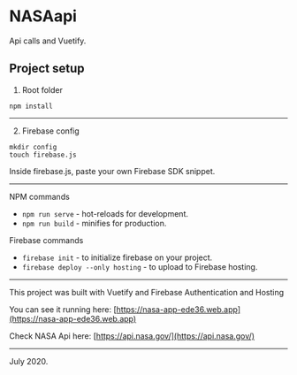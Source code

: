 # NASAapi
Api calls and Vuetify.


## Project setup

1. Root folder
```
npm install
```
---

2. Firebase config

```
mkdir config
touch firebase.js
```
Inside firebase.js, paste your own Firebase SDK snippet.

---
NPM commands

* `npm run serve` - hot-reloads for development.
* `npm run build` - minifies for production.

Firebase commands

* `firebase init` - to initialize firebase on your project.
* `firebase deploy --only hosting` - to upload to Firebase hosting.

---

This project was built with Vuetify and Firebase Authentication and Hosting
 
You can see it running here: [https://nasa-app-ede36.web.app](https://nasa-app-ede36.web.app)

Check NASA Api here: [https://api.nasa.gov/](https://api.nasa.gov/)

---
July 2020.
